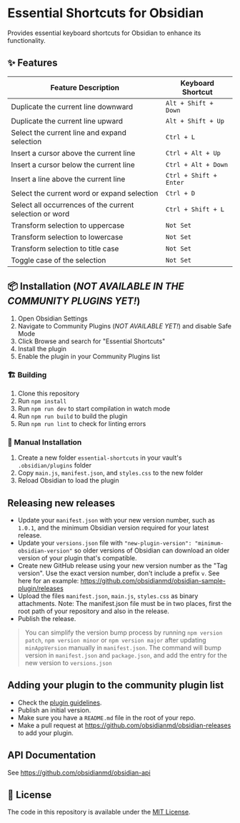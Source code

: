 # Essential Shortcuts for Obsidian

Provides essential keyboard shortcuts for Obsidian to enhance its functionality.

## ✨ Features

| Feature Description                                     | Keyboard Shortcut      |
| ------------------------------------------------------- | ---------------------- |
| Duplicate the current line downward                     | `Alt + Shift + Down`   |
| Duplicate the current line upward                       | `Alt + Shift + Up`     |
| Select the current line and expand selection            | `Ctrl + L`             |
| Insert a cursor above the current line                  | `Ctrl + Alt + Up`      |
| Insert a cursor below the current line                  | `Ctrl + Alt + Down`    |
| Insert a line above the current line                    | `Ctrl + Shift + Enter` |
| Select the current word or expand selection             | `Ctrl + D`             |
| Select all occurrences of the current selection or word | `Ctrl + Shift + L`     |
| Transform selection to uppercase                        | `Not Set`              |
| Transform selection to lowercase                        | `Not Set`              |
| Transform selection to title case                       | `Not Set`              |
| Toggle case of the selection                            | `Not Set`              |

## 📦 Installation (_NOT AVAILABLE IN THE COMMUNITY PLUGINS YET!_)

1. Open Obsidian Settings
2. Navigate to Community Plugins (_NOT AVAILABLE YET!_) and disable Safe Mode
3. Click Browse and search for "Essential Shortcuts"
4. Install the plugin
5. Enable the plugin in your Community Plugins list

### 🏗️ Building

1. Clone this repository
2. Run `npm install`
3. Run `npm run dev` to start compilation in watch mode
4. Run `npm run build` to build the plugin
5. Run `npm run lint` to check for linting errors

### 📁 Manual Installation

1. Create a new folder `essential-shortcuts` in your vault's `.obsidian/plugins` folder
2. Copy `main.js`, `manifest.json`, and `styles.css` to the new folder
3. Reload Obsidian to load the plugin

## Releasing new releases

-   Update your `manifest.json` with your new version number, such as `1.0.1`, and the minimum Obsidian version required for your latest release.
-   Update your `versions.json` file with `"new-plugin-version": "minimum-obsidian-version"` so older versions of Obsidian can download an older version of your plugin that's compatible.
-   Create new GitHub release using your new version number as the "Tag version". Use the exact version number, don't include a prefix `v`. See here for an example: https://github.com/obsidianmd/obsidian-sample-plugin/releases
-   Upload the files `manifest.json`, `main.js`, `styles.css` as binary attachments. Note: The manifest.json file must be in two places, first the root path of your repository and also in the release.
-   Publish the release.

> You can simplify the version bump process by running `npm version patch`, `npm version minor` or `npm version major` after updating `minAppVersion` manually in `manifest.json`.
> The command will bump version in `manifest.json` and `package.json`, and add the entry for the new version to `versions.json`

## Adding your plugin to the community plugin list

-   Check the [plugin guidelines](https://docs.obsidian.md/Plugins/Releasing/Plugin+guidelines).
-   Publish an initial version.
-   Make sure you have a `README.md` file in the root of your repo.
-   Make a pull request at https://github.com/obsidianmd/obsidian-releases to add your plugin.

## API Documentation

See https://github.com/obsidianmd/obsidian-api

## 📜 License

The code in this repository is available under the [MIT License](LICENSE).
